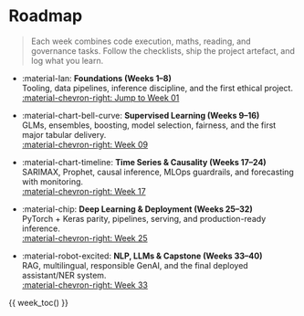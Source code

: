 # Roadmap

> Each week combines code execution, maths, reading, and governance tasks. Follow the checklists, ship the project artefact, and log what you learn.

<div class="phase-cards" markdown>

-   :material-lan: **Foundations (Weeks 1–8)**  
    Tooling, data pipelines, inference discipline, and the first ethical project.  
    [:material-chevron-right: Jump to Week 01](week-01.md)

-   :material-chart-bell-curve: **Supervised Learning (Weeks 9–16)**  
    GLMs, ensembles, boosting, model selection, fairness, and the first major tabular delivery.  
    [:material-chevron-right: Week 09](week-09.md)

-   :material-chart-timeline: **Time Series & Causality (Weeks 17–24)**  
    SARIMAX, Prophet, causal inference, MLOps guardrails, and forecasting with monitoring.  
    [:material-chevron-right: Week 17](week-17.md)

-   :material-chip: **Deep Learning & Deployment (Weeks 25–32)**  
    PyTorch + Keras parity, pipelines, serving, and production-ready inference.  
    [:material-chevron-right: Week 25](week-25.md)

-   :material-robot-excited: **NLP, LLMs & Capstone (Weeks 33–40)**  
    RAG, multilingual, responsible GenAI, and the final deployed assistant/NER system.  
    [:material-chevron-right: Week 33](week-33.md)

</div>

{{ week_toc() }}
